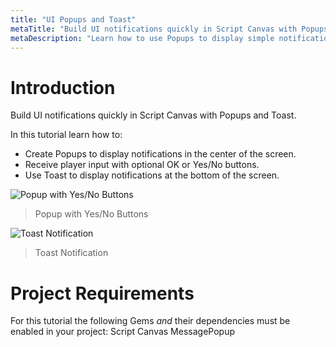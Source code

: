 ```yaml
---
title: "UI Popups and Toast"
metaTitle: "Build UI notifications quickly in Script Canvas with Popups and Toast"
metaDescription: "Learn how to use Popups to display simple notifications in the center of the screen with optional, OK or Yes/No buttons. Use Toast to display notifications at the bottom of the screen."
---
```


# Introduction

Build UI notifications quickly in Script Canvas with Popups and Toast.

In this tutorial learn how to:

-  Create Popups to display notifications in the center of the screen.
-  Receive player input with optional OK or Yes/No buttons.
-  Use Toast to display notifications at the bottom of the screen.  

![Popup with Yes/No Buttons](/images/01/popups-01.png "Popup with Yes/No Buttons")
> Popup with Yes/No Buttons

![Toast Notification](/images/01/popups-02.png "Toast Notification")
> Toast Notification

# Project Requirements

For this tutorial the following Gems *and* their dependencies must be enabled in your project:
Script Canvas
MessagePopup
